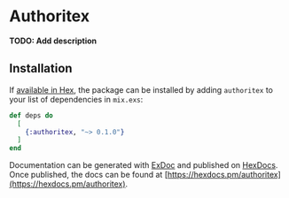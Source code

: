 # Authoritex

**TODO: Add description**

## Installation

If [available in Hex](https://hex.pm/docs/publish), the package can be installed
by adding `authoritex` to your list of dependencies in `mix.exs`:

```elixir
def deps do
  [
    {:authoritex, "~> 0.1.0"}
  ]
end
```

Documentation can be generated with [ExDoc](https://github.com/elixir-lang/ex_doc)
and published on [HexDocs](https://hexdocs.pm). Once published, the docs can
be found at [https://hexdocs.pm/authoritex](https://hexdocs.pm/authoritex).

